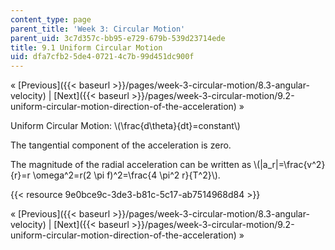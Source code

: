 ```yaml
---
content_type: page
parent_title: 'Week 3: Circular Motion'
parent_uid: 3c7d357c-bb95-e729-679b-539d23714ede
title: 9.1 Uniform Circular Motion
uid: dfa7cfb2-5de4-0721-4c7b-99d451dc900f
---
```


« [Previous]({{< baseurl >}}/pages/week-3-circular-motion/8.3-angular-velocity) | [Next]({{< baseurl >}}/pages/week-3-circular-motion/9.2-uniform-circular-motion-direction-of-the-acceleration) »

Uniform Circular Motion: \\(\\frac{d\\theta}{dt}=constant\\)

The tangential component of the acceleration is zero.

The magnitude of the radial acceleration can be written as \\(|a\_r|=\\frac{v^2}{r}=r \\omega^2=r(2 \\pi f)^2=\\frac{4 \\pi^2 r}{T^2}\\).

{{< resource 9e0bce9c-3de3-b81c-5c17-ab7514968d84 >}}

« [Previous]({{< baseurl >}}/pages/week-3-circular-motion/8.3-angular-velocity) | [Next]({{< baseurl >}}/pages/week-3-circular-motion/9.2-uniform-circular-motion-direction-of-the-acceleration) »